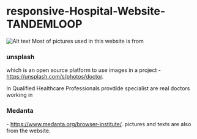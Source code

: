 # responsive-Hospital-Website-TANDEMLOOP
![Alt text](relative/path/to/doctor.jpg?raw=true "Wesite Overview")
Most of pictures used in this website is from <h3>unsplash</h3> which is an open source platform to use images in a project - https://unsplash.com/s/photos/doctor.

In Qualified Healthcare Professionals provdide specialist are real doctors working in <h3>Medanta</h3> - https://www.medanta.org/browser-institute/.
pictures and texts are also from the website.
